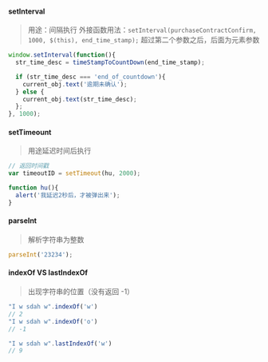 #### setInterval
> 用途：间隔执行
> 外接函数用法：`setInterval(purchaseContractConfirm, 1000, $(this), end_time_stamp);` 超过第二个参数之后，后面为元素参数

```js
window.setInterval(function(){
  str_time_desc = timeStampToCountDown(end_time_stamp);

  if (str_time_desc === 'end_of_countdown'){
    current_obj.text('逾期未确认');
  } else {
    current_obj.text(str_time_desc);
  };
}, 1000);
```

#### setTimeount
> 用途延迟时间后执行

```js
// 返回时间戳
var timeoutID = setTimeout(hu, 2000);

function hu(){
  alert('我延迟2秒后，才被弹出来');
}
```


#### parseInt
> 解析字符串为整数
```js
parseInt('23234');
```

#### indexOf VS lastIndexOf
> 出现字符串的位置（没有返回 -1）

```js
"I w sdah w".indexOf('w')
// 2
"I w sdah w".indexOf('o')
// -1

"I w sdah w".lastIndexOf('w')
// 9
```

